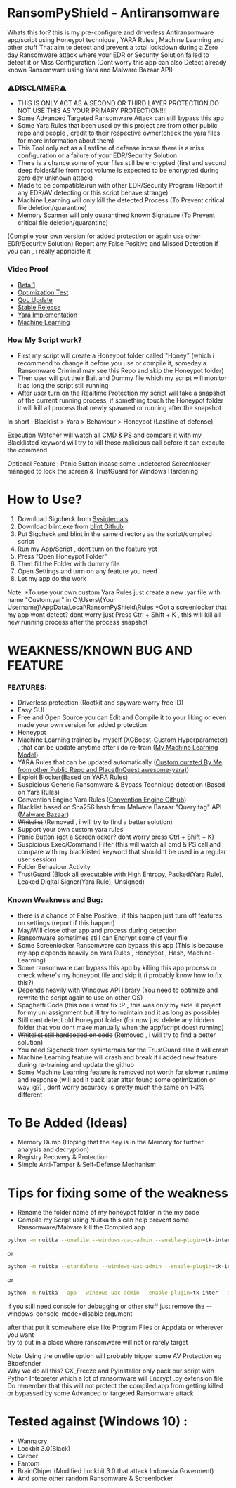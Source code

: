 # RansomPyShield - Antiransomware
Whats this for? this is my pre-configure and driverless Antiransomware app/script using Honeypot technique , YARA Rules , Machine Learning and other stuff
That aim to detect and prevent a total lockdown during a Zero day Ransomware attack where your EDR or Security Solution failed to detect it or Miss Configuration
(Dont worry this app can also Detect already known Ransomware using Yara and Malware Bazaar API)

### ⚠️DISCLAIMER⚠️
* THIS IS ONLY ACT AS A SECOND OR THIRD LAYER PROTECTION DO NOT USE THIS AS YOUR PRIMARY PROTECTION!!!!
* Some Advanced Targeted Ransomware Attack can still bypass this app
* Some Yara Rules that been used by this project are from other public repo and people , credit to their respective owner(check the yara files for more information about them)
* This Tool only act as a Lastline of defense incase there is a miss configuration or a failure of your EDR/Security Solution
* There is a chance some of your files still be encrypted (first and second deep folder&file from root volume is expected to be encrypted during zero day unknown attack)
* Made to be compatible/run with other EDR/Security Program (Report if any EDR/AV detecting or this script behave strange)
* Machine Learning will only kill the detected Process (To Prevent critical file deletion/quarantine)
* Memory Scanner will only quarantined known Signature (To Prevent critical file deletion/quarantine)

(Compile your own version for added protection or again use other EDR/Security Solution)
Report any False Positive and Missed Detection if you can , i really appriciate it

### Video Proof
* <a href="https://www.youtube.com/watch?v=9rO8qLU-3vE">Beta 1</a>
* <a href="https://www.youtube.com/watch?v=Gk2ERkQ_MAs">Optimization Test</a>
* <a href="https://www.youtube.com/watch?v=WKGnyCcJn8c">QoL Update</a>
* <a href="https://www.youtube.com/watch?v=RsOikfXwLHg">Stable Release</a>
* <a href="https://www.youtube.com/watch?v=rz8vNeoxVVE">Yara Implementation</a>
* <a href="https://www.youtube.com/watch?v=wyfi-wtBG_I">Machine Learning</a>

### How My Script work?
* First my script will create a Honeypot folder called "Honey" (which i recommend to change it before you use or compile it, someday a Ransomware Criminal may see this Repo and skip the Honeypot folder) 
* Then user will put their Bait and Dummy file which my script will monitor it as long the script still running 
* After user turn on the Realtime Protection my script will take a snapshot of the current running process, if something touch the Honeypot folder it will kill all process that newly spawned or running after the snapshot

In short : Blacklist > Yara > Behaviour > Honeypot (Lastline of defense)

Execution Watcher will watch all CMD & PS and compare it with my Blacklisted keyword will try to kill those malicious call before it can execute the command

Optional Feature : Panic Button incase some undetected Screenlocker managed to lock the screen & TrustGuard for Windows Hardening

# How to Use?
1. Download Sigcheck from <a href="https://learn.microsoft.com/id-id/sysinternals/downloads/sigcheck">Sysinternals</a>
2. Download blint.exe from <a href="https://github.com/owasp-dep-scan/blint">blint Github</a>
3. Put Sigcheck and blint in the same directory as the script/compiled script
4. Run my App/Script , dont turn on the feature yet
5. Press "Open Honeypot Folder"
6. Then fill the Folder with dummy file
7. Open Settings and turn on any feature you need
8. Let my app do the work

Note:
*To use your own custom Yara Rules just create a new .yar file with name "Custom.yar" in C:\Users\\(Your Username)\AppData\Local\RansomPyShield\Rules
*Got a screenlocker that my app wont detect? dont worry just Press Ctrl + Shift + K , this will kill all new running process after the process snapshot

# WEAKNESS/KNOWN BUG AND FEATURE
### FEATURES:
* Driverless protection (Rootkit and spyware worry free :D)
* Easy GUI
* Free and Open Source you can Edit and Compile it to your liking or even made your own version for added protection
* Honeypot
* Machine Learning trained by myself (XGBoost-Custom Hyperparameter) , that can be update anytime after i do re-train (<a href="https://github.com/XiAnzheng-ID/RansomPyShield-Model">My Machine Learning Model</a>)
* YARA Rules that can be updated automatically (<a href="https://github.com/InQuest/awesome-yara">Custom curated By Me from other Public Repo and Place(InQuest awesome-yara)</a>)
* Exploit Blocker(Based on YARA Rules)
* Suspicious Generic Ransomware & Bypass Technique detection (Based on Yara Rules)
* Convention Engine Yara Rules (<a href="https://github.com/stvemillertime/ConventionEngine/tree/master">Convention Engine Github</a>)
* Blacklist based on Sha256 hash from Malware Bazaar "Query tag" API (<a href="https://bazaar.abuse.ch/">Malware Bazaar</a>)
* ~~Whitelist~~ (Removed , i will try to find a better solution)
* Support your own custom yara rules
* Panic Button (got a Screenlocker? dont worry press Ctrl + Shift + K)
* Suspicious Exec/Command Filter (this will watch all cmd & PS call and compare with my blacklisted keyword that shouldnt be used in a regular user session)
* Folder Behaviour Activity
* TrustGuard (Block all executable with High Entropy, Packed(Yara Rule), Leaked Digital Signer(Yara Rule), Unsigned)

### Known Weakness and Bug:
* there is a chance of False Positive , if this happen just turn off features on settings (report if this happen)
* May/Will close other app and process during detection
* Ransomware sometimes still can Encrypt some of your file
* Some Screenlocker Ransomware can bypass this app (This is because my app depends heavily on Yara Rules , Honeypot , Hash, Machine-Learning)
* Some ransomware can bypass this app by killing this app process or check where's my honeypot file and skip it (i probably know how to fix this?)
* Depends heavily with Windows API library (You need to optimize and rewrite the script again to use on other OS)
* Spaghetti Code (this one i wont fix :P , this was only my side lil project for my uni assignment but ill try to maintain and it as long as possible)
* Still cant detect old Honeypot folder (for now just delete any hidden folder that you dont make manually when the app/script doest running)
* ~~Whitelist still hardcoded on code~~ (Removed , i will try to find a better solution)
* You need Sigcheck from sysinternals for the TrustGuard else it will crash
* Machine Learning feature will crash and break if i added new feature during re-training and update the github
* Some Machine Learning feature is removed not worth for slower runtime and response (will add it back later after found some optimization or way ig?) , dont worry accuracy is pretty much the same on 1-3% different

# To Be Added (Ideas)
* Memory Dump (Hoping that the Key is in the Memory for further analysis and decryption)
* Registry Recovery & Protection
* Simple Anti-Tamper & Self-Defense Mechanism

# Tips for fixing some of the weakness
* Rename the folder name of my honeypot folder in the my code
* Compile my Script using Nuitka this can help prevent some Ransomware/Malware kill the Compiled app
```bash
python -m nuitka --onefile --windows-uac-admin --enable-plugin=tk-inter --include-package=xgboost --include-package=sklearn --remove-output --windows-console-mode=disable RansomPyShield.py
```
or 
```bash
python -m nuitka --standalone --windows-uac-admin --enable-plugin=tk-inter --include-package=xgboost --include-package=sklearn --remove-output --windows-console-mode=disable RansomPyShield.py
```
or 
```bash
python -m nuitka --app --windows-uac-admin --enable-plugin=tk-inter --include-package=xgboost --include-package=sklearn --remove-output --windows-console-mode=disable RansomPyShield.py
```
if you still need console for debugging or other stuff just remove the --windows-console-mode=disable argument

after that put it somewhere else like Program Files or Appdata or wherever you want \
try to put in a place where ransomware will not or rarely target 

Note: Using the onefile option will probably trigger some AV Protection eg Bitdefender \
Why we do all this? CX_Freeze and PyInstaller only pack our script with Python Intepreter which a lot of ransomware will Encrypt .py extension file \
Do remember that this will not protect the compiled app from getting killed or bypassed by some Advanced or targeted Ransomware attack

# Tested against (Windows 10) :
* Wannacry
* Lockbit 3.0(Black)
* Cerber
* Fantom
* BrainChiper (Modified Lockbit 3.0 that attack Indonesia Goverment)
* And some other random Ransomware & Screenlocker
